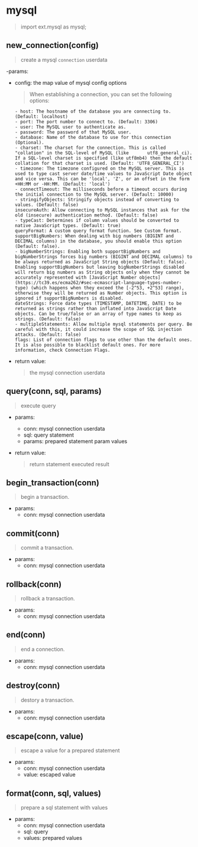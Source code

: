 
# mysql
> import ext.mysql as mysql;


## new_connection(config)
>  create a mysql `connection` userdata

-params:
  - config: the map value of mysql config options
      > When establishing a connection, you can set the following options:

        - host: The hostname of the database you are connecting to. (Default: localhost)
        - port: The port number to connect to. (Default: 3306)
        - user: The MySQL user to authenticate as.
        - password: The password of that MySQL user.
        - database: Name of the database to use for this connection (Optional).
        - charset: The charset for the connection. This is called "collation" in the SQL-level of MySQL (like       utf8_general_ci). If a SQL-level charset is specified (like utf8mb4) then the default collation for that charset is used. (Default: 'UTF8_GENERAL_CI')
        - timezone: The timezone configured on the MySQL server. This is used to type cast server date/time values to JavaScript Date object and vice versa. This can be 'local', 'Z', or an offset in the form +HH:MM or -HH:MM. (Default: 'local')
        - connectTimeout: The milliseconds before a timeout occurs during the initial connection to the MySQL server. (Default: 10000)
        - stringifyObjects: Stringify objects instead of converting to values. (Default: false)
        insecureAuth: Allow connecting to MySQL instances that ask for the old (insecure) authentication method. (Default: false)
        - typeCast: Determines if column values should be converted to native JavaScript types. (Default: true)
        queryFormat: A custom query format function. See Custom format.
        supportBigNumbers: When dealing with big numbers (BIGINT and DECIMAL columns) in the database, you should enable this option (Default: false).
        - bigNumberStrings: Enabling both supportBigNumbers and bigNumberStrings forces big numbers (BIGINT and DECIMAL columns) to be always returned as JavaScript String objects (Default: false). Enabling supportBigNumbers but leaving bigNumberStrings disabled will return big numbers as String objects only when they cannot be accurately represented with [JavaScript Number objects] (https://tc39.es/ecma262/#sec-ecmascript-language-types-number-type) (which happens when they exceed the [-2^53, +2^53] range), otherwise they will be returned as Number objects. This option is ignored if supportBigNumbers is disabled.
        dateStrings: Force date types (TIMESTAMP, DATETIME, DATE) to be returned as strings rather than inflated into JavaScript Date objects. Can be true/false or an array of type names to keep as strings. (Default: false)
        - multipleStatements: Allow multiple mysql statements per query. Be careful with this, it could increase the scope of SQL injection attacks. (Default: false)
        flags: List of connection flags to use other than the default ones. It is also possible to blacklist default ones. For more information, check Connection Flags.
        

- return value:
  > the mysql connection userdata

## query(conn, sql, params)
  > execute query

  - params:
    - conn: mysql connection userdata
    - sql: query statement
    - params: prepared statement param values

  - return value:
    > return statement executed result

## begin_transaction(conn)
  > begin a transaction.

  - params:
    - conn: mysql connection userdata

## commit(conn)
  > commit a transaction.

  - params:
    - conn: mysql connection userdata

## rollback(conn)
  > rollback a transaction.

  - params:
    - conn: mysql connection userdata

## end(conn)
  > end a connection.

  - params:
    - conn: mysql connection userdata

## destroy(conn)
  > destory a transaction.

  - params:
    - conn: mysql connection userdata

## escape(conn, value)
  > escape a value for a prepared statement

  - params:
    - conn: mysql connection userdata
    - value: escaped value

## format(conn, sql, values)
  > prepare a sql statement with values

  - params:
    - conn: mysql connection userdata
    - sql: query
    - values: prepared values